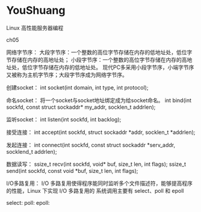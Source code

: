 # YouShuang
Linux 高性能服务器编程

ch05

网络字节序：
    大段字节序：一个整数的高位字节存储在内存的低地址处，低位字节存储在内存的高地址处；
    小段字节序：一个整数的高位字节存储在内存的高地址处，低位字节存储在内存的低地址处。
    现代PC多采用小段字节序，小端字节序又被称为主机字节序；大段字节序成为网络字节序。

创建socket：
    int socket(int domain, int type, int protocol);

命名socket：
    将一个socket与socket地址绑定成为给socket命名。
    int bind(int sockfd, const struct sockaddr* my_addr, socklen_t addrlen);

监听socket：
    int listen(int sockfd, int backlog);

接受连接：
    int accept(int sockfd, struct sockaddr *addr, socklen_t *addrlen);

发起连接：
    int connect(int sockfd, const struct sockaddr *serv_addr, socklend_t addrlen);

数据读写：
    ssize_t recv(int sockfd, void* buf, size_t len, int flags);
    ssize_t send(int sockfd, const void *buf, size_t len, int flags);

I/O多路复用：
I/O 多路复用使得程序能同时监听多个文件描述符，能够提高程序的性能，Linux 下实现 I/O 多路复用的
系统调用主要有 select、poll 和 epoll

select:
poll:
epoll: